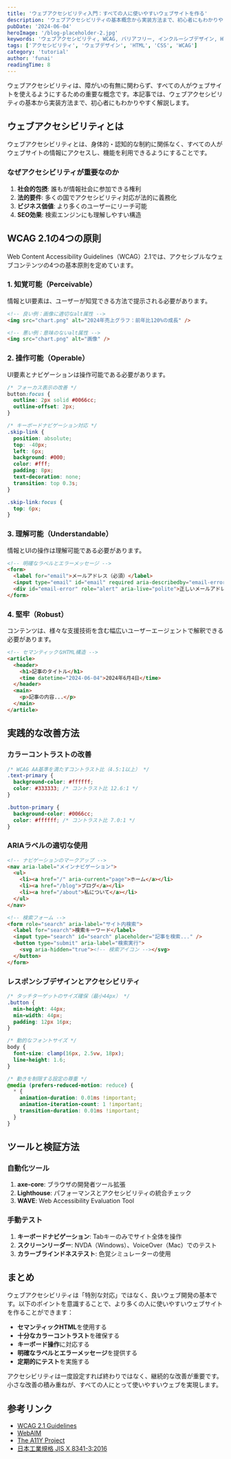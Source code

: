 ```yaml
---
title: 'ウェブアクセシビリティ入門：すべての人に使いやすいウェブサイトを作る'
description: 'ウェブアクセシビリティの基本概念から実装方法まで、初心者にもわかりやすく解説します。WCAG 2.1の主要なガイドラインと具体的な改善方法を紹介。'
pubDate: '2024-06-04'
heroImage: '/blog-placeholder-2.jpg'
keywords: 'ウェブアクセシビリティ, WCAG, バリアフリー, インクルーシブデザイン, HTML, CSS, JavaScript'
tags: ['アクセシビリティ', 'ウェブデザイン', 'HTML', 'CSS', 'WCAG']
category: 'tutorial'
author: 'funai'
readingTime: 8
---
```


ウェブアクセシビリティは、障がいの有無に関わらず、すべての人がウェブサイトを使えるようにするための重要な概念です。本記事では、ウェブアクセシビリティの基本から実装方法まで、初心者にもわかりやすく解説します。

## ウェブアクセシビリティとは

ウェブアクセシビリティとは、身体的・認知的な制約に関係なく、すべての人がウェブサイトの情報にアクセスし、機能を利用できるようにすることです。

### なぜアクセシビリティが重要なのか

1. **社会的包摂**: 誰もが情報社会に参加できる権利
2. **法的要件**: 多くの国でアクセシビリティ対応が法的に義務化
3. **ビジネス価値**: より多くのユーザーにリーチ可能
4. **SEO効果**: 検索エンジンにも理解しやすい構造

## WCAG 2.1の4つの原則

Web Content Accessibility Guidelines（WCAG）2.1では、アクセシブルなウェブコンテンツの4つの基本原則を定めています。

### 1. 知覚可能（Perceivable）

情報とUI要素は、ユーザーが知覚できる方法で提示される必要があります。

```html
<!-- 良い例：画像に適切なalt属性 -->
<img src="chart.png" alt="2024年売上グラフ：前年比120%の成長" />

<!-- 悪い例：意味のないalt属性 -->
<img src="chart.png" alt="画像" />
```

### 2. 操作可能（Operable）

UI要素とナビゲーションは操作可能である必要があります。

```css
/* フォーカス表示の改善 */
button:focus {
  outline: 2px solid #0066cc;
  outline-offset: 2px;
}

/* キーボードナビゲーション対応 */
.skip-link {
  position: absolute;
  top: -40px;
  left: 6px;
  background: #000;
  color: #fff;
  padding: 8px;
  text-decoration: none;
  transition: top 0.3s;
}

.skip-link:focus {
  top: 6px;
}
```

### 3. 理解可能（Understandable）

情報とUIの操作は理解可能である必要があります。

```html
<!-- 明確なラベルとエラーメッセージ -->
<form>
  <label for="email">メールアドレス（必須）</label>
  <input type="email" id="email" required aria-describedby="email-error" />
  <div id="email-error" role="alert" aria-live="polite">正しいメールアドレスを入力してください</div>
</form>
```

### 4. 堅牢（Robust）

コンテンツは、様々な支援技術を含む幅広いユーザーエージェントで解釈できる必要があります。

```html
<!-- セマンティックなHTML構造 -->
<article>
  <header>
    <h1>記事のタイトル</h1>
    <time datetime="2024-06-04">2024年6月4日</time>
  </header>
  <main>
    <p>記事の内容...</p>
  </main>
</article>
```

## 実践的な改善方法

### カラーコントラストの改善

```css
/* WCAG AA基準を満たすコントラスト比（4.5:1以上） */
.text-primary {
  background-color: #ffffff;
  color: #333333; /* コントラスト比 12.6:1 */
}

.button-primary {
  background-color: #0066cc;
  color: #ffffff; /* コントラスト比 7.0:1 */
}
```

### ARIAラベルの適切な使用

```html
<!-- ナビゲーションのマークアップ -->
<nav aria-label="メインナビゲーション">
  <ul>
    <li><a href="/" aria-current="page">ホーム</a></li>
    <li><a href="/blog">ブログ</a></li>
    <li><a href="/about">私について</a></li>
  </ul>
</nav>

<!-- 検索フォーム -->
<form role="search" aria-label="サイト内検索">
  <label for="search">検索キーワード</label>
  <input type="search" id="search" placeholder="記事を検索..." />
  <button type="submit" aria-label="検索実行">
    <svg aria-hidden="true"><!-- 検索アイコン --></svg>
  </button>
</form>
```

### レスポンシブデザインとアクセシビリティ

```css
/* タッチターゲットのサイズ確保（最小44px） */
.button {
  min-height: 44px;
  min-width: 44px;
  padding: 12px 16px;
}

/* 動的なフォントサイズ */
body {
  font-size: clamp(16px, 2.5vw, 18px);
  line-height: 1.6;
}

/* 動きを制限する設定の尊重 */
@media (prefers-reduced-motion: reduce) {
  * {
    animation-duration: 0.01ms !important;
    animation-iteration-count: 1 !important;
    transition-duration: 0.01ms !important;
  }
}
```

## ツールと検証方法

### 自動化ツール

1. **axe-core**: ブラウザの開発者ツール拡張
2. **Lighthouse**: パフォーマンスとアクセシビリティの統合チェック
3. **WAVE**: Web Accessibility Evaluation Tool

### 手動テスト

1. **キーボードナビゲーション**: Tabキーのみでサイト全体を操作
2. **スクリーンリーダー**: NVDA（Windows）、VoiceOver（Mac）でのテスト
3. **カラーブラインドネステスト**: 色覚シミュレーターの使用

## まとめ

ウェブアクセシビリティは「特別な対応」ではなく、良いウェブ開発の基本です。以下のポイントを意識することで、より多くの人に使いやすいウェブサイトを作ることができます：

- **セマンティックHTML**を使用する
- **十分なカラーコントラスト**を確保する
- **キーボード操作**に対応する
- **明確なラベルとエラーメッセージ**を提供する
- **定期的にテスト**を実施する

アクセシビリティは一度設定すれば終わりではなく、継続的な改善が重要です。小さな改善の積み重ねが、すべての人にとって使いやすいウェブを実現します。

## 参考リンク

- [WCAG 2.1 Guidelines](https://www.w3.org/WAI/WCAG21/quickref/)
- [WebAIM](https://webaim.org/)
- [The A11Y Project](https://www.a11yproject.com/)
- [日本工業規格 JIS X 8341-3:2016](https://www.jisc.go.jp/)
